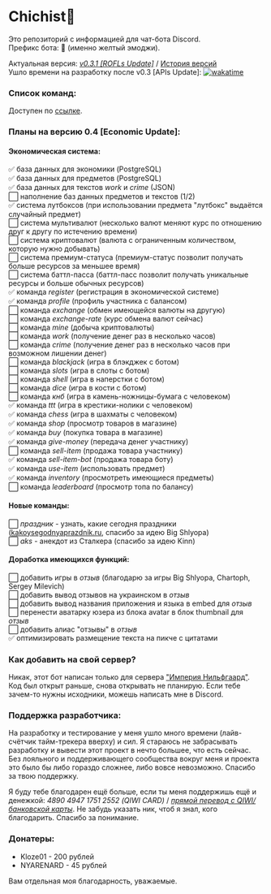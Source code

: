 # Chichist🤙

Это репозиторий с информацией для чат-бота Discord.  
Префикс бота: 🤙 (именно желтый эмоджи).  

Актуальная версия: *[v0.3.1 [ROFLs Update]](https://github.com/Sux0Phone/Chichist/wiki/%D0%98%D1%81%D1%82%D0%BE%D1%80%D0%B8%D1%8F-%D0%B2%D0%B5%D1%80%D1%81%D0%B8%D0%B9#v031-rofls-update)* / [История версий](https://github.com/Sux0Phone/Chichist/wiki/%D0%98%D1%81%D1%82%D0%BE%D1%80%D0%B8%D1%8F-%D0%B2%D0%B5%D1%80%D1%81%D0%B8%D0%B9)  
Ушло времени на разработку после v0.3 [APIs Update]: [![wakatime](https://wakatime.com/badge/github/Sux0Phone/Chichist.svg)](https://wakatime.com/badge/github/Sux0Phone/Chichist)    

### Список команд:  
Доступен по [ссылке](https://github.com/Sux0Phone/Chichist/wiki/%D0%A1%D0%BF%D0%B8%D1%81%D0%BE%D0%BA-%D0%BA%D0%BE%D0%BC%D0%B0%D0%BD%D0%B4).  
  
### Планы на версию 0.4 [Economic Update]:  
#### Экономическая система:
✅ база данных для экономики (PostgreSQL)  
✅ база данных для предметов (PostgreSQL)  
✅ база данных для текстов *work* и *crime* (JSON)  
⬜ наполнение баз данных предметов и текстов (1/2)  
✅ система лутбоксов (при использовании предмета "лутбокс" выдаётся случайный предмет)  
⬜ система мультивалют (несколько валют меняют курс по отношению друг к другу по истечению времени)  
⬜ система криптовалют (валюта с ограниченным количеством, которую нужно добывать)  
⬜ система премиум-статуса (премиум-статус позволит получать больше ресурсов за меньшее время)  
⬜ система баттл-пасса (баттл-пасс позволит получать уникальные ресурсы и больше обычных ресурсов)  
✅ команда *register* (регистрация в экономической системе)  
✅ команда *profile* (профиль участника с балансом)  
⬜ команда *exchange* (обмен имеющейся валюты на другую)  
⬜ команда *exchange-rate* (курс обмена валют сейчас)  
⬜ команда *mine* (добыча криптовалюты)  
⬜ команда *work* (получение денег раз в несколько часов)  
⬜ команда *crime* (получение денег раз в несколько часов при возможном лишении денег)  
⬜ команда *blackjack* (игра в блэкджек с ботом)  
⬜ команда *slots* (игра в слоты с ботом)  
⬜ команда *shell* (игра в наперстки с ботом)  
⬜ команда *dice* (игра в кости с ботом)  
⬜ команда *кнб* (игра в камень-ножницы-бумага с человеком)  
✅ команда *ttt* (игра в крестики-нолики с человеком)  
✅ команда *chess* (игра в шахматы с человеком)  
✅ команда *shop* (просмотр товаров в магазине)  
✅ команда *buy* (покупка товара в магазине)    
✅ команда *give-money* (передача денег участнику)  
⬜ команда *sell-item* (продажа товара участнику)  
✅ команда *sell-item-bot* (продажа товара боту)  
✅ команда *use-item* (использовать предмет)  
✅ команда *inventory* (просмотреть имеющиеся предметы)  
⬜ команда *leaderboard* (просмотр топа по балансу)  

#### Новые команды:
⬜ *праздник* - узнать, какие сегодня праздники ([kakoysegodnyaprazdnik.ru](https://kakoysegodnyaprazdnik.ru), спасибо за идею Big Shlyopa)  
⬜ *aks* - анекдот из Сталкера (спасибо за идею Kinn)  

#### Доработка имеющихся функций:
⬜ добавить игры в *отзыв* (благодарю за игры Big Shlyopa, Chartoph, Sergey Milevich)  
⬜ добавить вывод отзывов на украинском в *отзыв*  
⬜ добавить вывод названия приложения и языка в embed для *отзыв*  
⬜ перенести аватарку юзера из блока avatar в блок thumbnail для *отзыв*  
⬜ добавить алиас "отзывы" в *отзыв*  
✅ оптимизировать размещение текста на пикче с цитатами  

### Как добавить на свой сервер?  
Никак, этот бот написан только для сервера ["Империя Нильфгаард"](https://discord.gg/j7tcE67). Код был открыт раньше, снова открывать не планирую. Если тебе зачем-то нужны исходники, можешь написать мне в Discord.

### Поддержка разработчика:
На разработку и тестирование у меня ушло много времени (лайв-счётчик тайм-трекера вверху) и сил. Я стараюсь не забрасывать разработку и вывести этот проект в нечто большее, что есть сейчас. Без лояльного и поддерживающего сообщества вокруг меня и проекта это было бы либо гораздо сложнее, либо вовсе невозможно. Спасибо за твою поддержку.   

Я буду тебе благодарен ещё больше, если ты меня поддержишь ещё и денежкой: *4890 4947 1751 2552 (QIWI CARD)* / *[прямой перевод с QIWI/банковской карты](https://qiwi.com/n/SHATC601)*. Не забудь указать ник, чтоб я знал, кого благодарить. Спасибо за понимание.

### Донатеры:  
- Kloze01 - 200 рублей  
- NYARENARD -  45 рублей 

Вам отдельная моя благодарность, уважаемые. 
